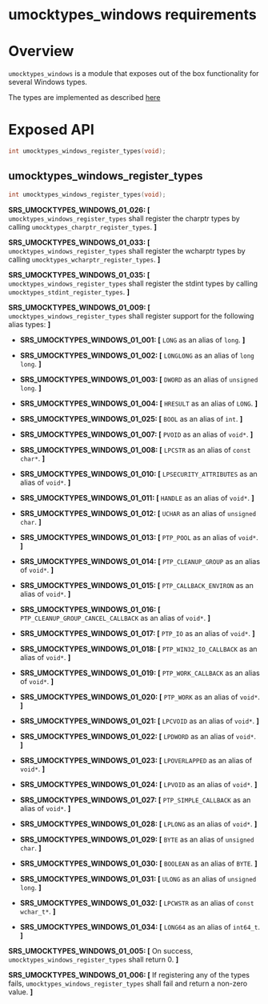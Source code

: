 
# umocktypes_windows requirements

# Overview

`umocktypes_windows` is a module that exposes out of the box functionality for several Windows types.

The types are implemented as described [here](https://docs.microsoft.com/en-us/windows/win32/winprog/windows-data-types)

# Exposed API

```c
int umocktypes_windows_register_types(void);
```

## umocktypes_windows_register_types

```c
int umocktypes_windows_register_types(void);
```

**SRS_UMOCKTYPES_WINDOWS_01_026: [** `umocktypes_windows_register_types` shall register the charptr types by calling `umocktypes_charptr_register_types`. **]**

**SRS_UMOCKTYPES_WINDOWS_01_033: [** `umocktypes_windows_register_types` shall register the wcharptr types by calling `umocktypes_wcharptr_register_types`. **]**

**SRS_UMOCKTYPES_WINDOWS_01_035: [** `umocktypes_windows_register_types` shall register the stdint types by calling `umocktypes_stdint_register_types`. **]**

**SRS_UMOCKTYPES_WINDOWS_01_009: [** `umocktypes_windows_register_types` shall register support for the following alias types: **]**

- **SRS_UMOCKTYPES_WINDOWS_01_001: [** `LONG` as an alias of `long`. **]**

- **SRS_UMOCKTYPES_WINDOWS_01_002: [** `LONGLONG` as an alias of `long long`. **]**

- **SRS_UMOCKTYPES_WINDOWS_01_003: [** `DWORD` as an alias of `unsigned long`. **]**

- **SRS_UMOCKTYPES_WINDOWS_01_004: [** `HRESULT` as an alias of `LONG`. **]**

- **SRS_UMOCKTYPES_WINDOWS_01_025: [** `BOOL` as an alias of `int`. **]**

- **SRS_UMOCKTYPES_WINDOWS_01_007: [** `PVOID` as an alias of `void*`. **]**

- **SRS_UMOCKTYPES_WINDOWS_01_008: [** `LPCSTR` as an alias of `const char*`. **]**

- **SRS_UMOCKTYPES_WINDOWS_01_010: [** `LPSECURITY_ATTRIBUTES` as an alias of `void*`. **]**

- **SRS_UMOCKTYPES_WINDOWS_01_011: [** `HANDLE` as an alias of `void*`. **]**

- **SRS_UMOCKTYPES_WINDOWS_01_012: [** `UCHAR` as an alias of `unsigned char`. **]**

- **SRS_UMOCKTYPES_WINDOWS_01_013: [** `PTP_POOL` as an alias of `void*`. **]**

- **SRS_UMOCKTYPES_WINDOWS_01_014: [** `PTP_CLEANUP_GROUP` as an alias of `void*`. **]**

- **SRS_UMOCKTYPES_WINDOWS_01_015: [** `PTP_CALLBACK_ENVIRON` as an alias of `void*`. **]**

- **SRS_UMOCKTYPES_WINDOWS_01_016: [** `PTP_CLEANUP_GROUP_CANCEL_CALLBACK` as an alias of `void*`. **]**

- **SRS_UMOCKTYPES_WINDOWS_01_017: [** `PTP_IO` as an alias of `void*`. **]**

- **SRS_UMOCKTYPES_WINDOWS_01_018: [** `PTP_WIN32_IO_CALLBACK` as an alias of `void*`. **]**

- **SRS_UMOCKTYPES_WINDOWS_01_019: [** `PTP_WORK_CALLBACK` as an alias of `void*`. **]**

- **SRS_UMOCKTYPES_WINDOWS_01_020: [** `PTP_WORK` as an alias of `void*`. **]**

- **SRS_UMOCKTYPES_WINDOWS_01_021: [** `LPCVOID` as an alias of `void*`. **]**

- **SRS_UMOCKTYPES_WINDOWS_01_022: [** `LPDWORD` as an alias of `void*`. **]**

- **SRS_UMOCKTYPES_WINDOWS_01_023: [** `LPOVERLAPPED` as an alias of `void*`. **]**

- **SRS_UMOCKTYPES_WINDOWS_01_024: [** `LPVOID` as an alias of `void*`. **]**

- **SRS_UMOCKTYPES_WINDOWS_01_027: [** `PTP_SIMPLE_CALLBACK` as an alias of `void*`. **]**

- **SRS_UMOCKTYPES_WINDOWS_01_028: [** `LPLONG` as an alias of `void*`. **]**

- **SRS_UMOCKTYPES_WINDOWS_01_029: [** `BYTE` as an alias of `unsigned char`. **]**

- **SRS_UMOCKTYPES_WINDOWS_01_030: [** `BOOLEAN` as an alias of `BYTE`. **]**

- **SRS_UMOCKTYPES_WINDOWS_01_031: [** `ULONG` as an alias of `unsigned long`. **]**

- **SRS_UMOCKTYPES_WINDOWS_01_032: [** `LPCWSTR` as an alias of `const wchar_t*`. **]**

- **SRS_UMOCKTYPES_WINDOWS_01_034: [** `LONG64` as an alias of `int64_t`. **]**

**SRS_UMOCKTYPES_WINDOWS_01_005: [** On success, `umocktypes_windows_register_types` shall return 0. **]**

**SRS_UMOCKTYPES_WINDOWS_01_006: [** If registering any of the types fails, `umocktypes_windows_register_types` shall fail and return a non-zero value. **]**
